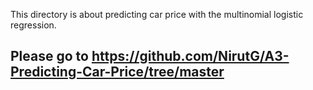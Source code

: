 This directory is about predicting car price with the multinomial logistic regression.

## Please go to https://github.com/NirutG/A3-Predicting-Car-Price/tree/master
